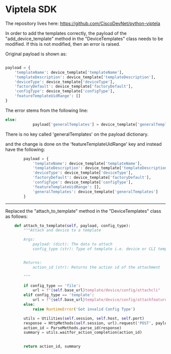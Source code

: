 # Viptela SDK

The repository lives here: <https://github.com/CiscoDevNet/python-viptela>

In order to add the templates correctly, the payload of the "add_device_template" method in the "DeviceTemplates" class needs to be modified.
If this is not modified, then an error is raised.

Original payload is shown as:

~~~python

payload = {
    'templateName': device_template['templateName'],
    'templateDescription': device_template['templateDescription'],
    'deviceType': device_template['deviceType'],
    'factoryDefault': device_template['factoryDefault'],
    'configType': device_template['configType'],
    'featureTemplateUidRange': []
}
~~~

The error stems from the following line:

~~~python
else:
            payload['generalTemplates'] = device_template['generalTemplates']
~~~

There is no key called 'generalTemplates' on the payload dictionary.

and the change is done on the 'featureTemplateUidRange' key and instead have the following:

~~~python
        payload = {
            'templateName': device_template['templateName'],
            'templateDescription': device_template['templateDescription'],
            'deviceType': device_template['deviceType'],
            'factoryDefault': device_template['factoryDefault'],
            'configType': device_template['configType'],
            'featureTemplateUidRange': [],
            'generalTemplates': device_template['generalTemplates']
        }
~~~

***
Replaced the "attach_to_template" method in the "DeviceTemplates" class as follows:

~~~python
    def attach_to_template(self, payload, config_type):
        """Attach and device to a template

        Args:
            payload: (dict): The data to attach 
            config_type (str): Type of template i.e. device or CLI template


        Returns:
            action_id (str): Returns the action id of the attachment

        """

        if config_type == 'file':
            url = f"{self.base_url}template/device/config/attachcli"
        elif config_type == 'template':
            url = f"{self.base_url}template/device/config/attachfeature"
        else:
            raise RuntimeError('Got invalid Config Type')

        utils = Utilities(self.session, self.host, self.port)
        response = HttpMethods(self.session, url).request('POST', payload=json.dumps(payload))
        action_id = ParseMethods.parse_id(response)
        summary = utils.waitfor_action_completion(action_id)
        

        return action_id, summary
~~~
